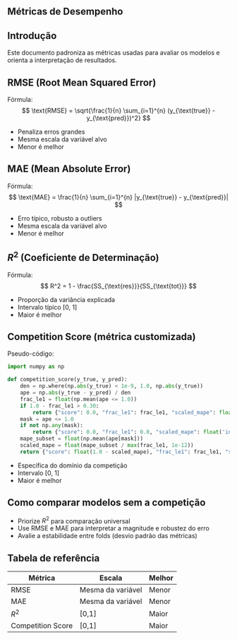 ## Métricas de Desempenho

## Introdução

Este documento padroniza as métricas usadas para avaliar os modelos e orienta a interpretação de resultados.

## RMSE (Root Mean Squared Error)

Fórmula:
$$
\text{RMSE} = \sqrt{\frac{1}{n} \sum_{i=1}^{n} (y_{\text{true}} - y_{\text{pred}})^2}
$$

- Penaliza erros grandes
- Mesma escala da variável alvo
- Menor é melhor

## MAE (Mean Absolute Error)

Fórmula:
$$
\text{MAE} = \frac{1}{n} \sum_{i=1}^{n} |y_{\text{true}} - y_{\text{pred}}|
$$

- Erro típico, robusto a outliers
- Mesma escala da variável alvo
- Menor é melhor

## $R^2$ (Coeficiente de Determinação)

Fórmula:
$$
R^2 = 1 - \frac{SS_{\text{res}}}{SS_{\text{tot}}}
$$

- Proporção da variância explicada
- Intervalo típico [0, 1]
- Maior é melhor

## Competition Score (métrica customizada)

Pseudo-código:
```python
import numpy as np

def competition_score(y_true, y_pred):
    den = np.where(np.abs(y_true) < 1e-9, 1.0, np.abs(y_true))
    ape = np.abs(y_true - y_pred) / den
    frac_le1 = float(np.mean(ape <= 1.0))
    if 1.0 - frac_le1 > 0.30:
        return {"score": 0.0, "frac_le1": frac_le1, "scaled_mape": float('inf')}
    mask = ape <= 1.0
    if not np.any(mask):
        return {"score": 0.0, "frac_le1": 0.0, "scaled_mape": float('inf')}
    mape_subset = float(np.mean(ape[mask]))
    scaled_mape = float(mape_subset / max(frac_le1, 1e-12))
    return {"score": float(1.0 - scaled_mape), "frac_le1": frac_le1, "scaled_mape": scaled_mape}
```

- Específica do domínio da competição
- Intervalo [0, 1]
- Maior é melhor

## Como comparar modelos sem a competição

- Priorize $R^2$ para comparação universal
- Use RMSE e MAE para interpretar a magnitude e robustez do erro
- Avalie a estabilidade entre folds (desvio padrão das métricas)

## Tabela de referência

| Métrica | Escala | Melhor |
|---------|--------|--------|
| RMSE | Mesma da variável | Menor |
| MAE | Mesma da variável | Menor |
| $R^2$ | [0,1] | Maior |
| Competition Score | [0,1] | Maior |
